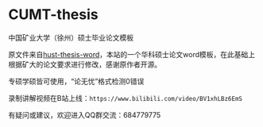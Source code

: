 # CUMT-thesis

中国矿业大学（徐州）硕士毕业论文模板



原文件来自[hust-thesis-word](https://github.com/liuweifly/hust-thesis-word)，本站的一个华科硕士论文word模板，在此基础上根据矿大的论文要求进行修改，感谢原作者开源。



专硕学硕皆可使用，“论无忧”格式检测0错误



录制讲解视频在B站上线：`https://www.bilibili.com/video/BV1xhLBz6EmS`



有疑问或建议，欢迎进入QQ群交流：684779775
